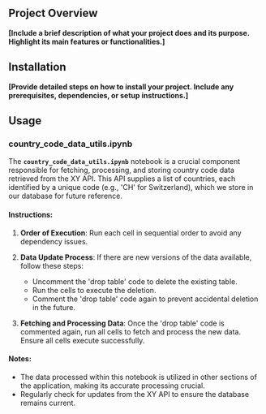 ## Project Overview

**[Include a brief description of what your project does and its purpose. Highlight its main features or functionalities.]**

## Installation

**[Provide detailed steps on how to install your project. Include any prerequisites, dependencies, or setup instructions.]**

## Usage

### country_code_data_utils.ipynb

The **`country_code_data_utils.ipynb`** notebook is a crucial component responsible for fetching, processing, and storing country code data retrieved from the XY API. This API supplies a list of countries, each identified by a unique code (e.g., 'CH' for Switzerland), which we store in our database for future reference.

#### Instructions:

1. **Order of Execution**: Run each cell in sequential order to avoid any dependency issues.

2. **Data Update Process**: If there are new versions of the data available, follow these steps:
   - Uncomment the 'drop table' code to delete the existing table.
   - Run the cells to execute the deletion.
   - Comment the 'drop table' code again to prevent accidental deletion in the future.

3. **Fetching and Processing Data**: Once the 'drop table' code is commented again, run all cells to fetch and process the new data. Ensure all cells execute successfully.

#### Notes:
- The data processed within this notebook is utilized in other sections of the application, making its accurate processing crucial.
- Regularly check for updates from the XY API to ensure the database remains current.
